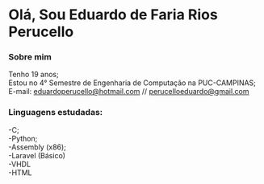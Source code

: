 # Olá, Sou Eduardo de Faria Rios Perucello
### Sobre mim
Tenho 19 anos;
<br>
Estou no 4° Semestre de Engenharia de Computação na PUC-CAMPINAS;
<br>
E-mail: eduardoperucello@hotmail.com // perucelloeduardo@gmail.com
<br>

### Linguagens estudadas:
-C;
<br>
-Python;
<br>
-Assembly (x86);
<br>
-Laravel (Básico)
<br>
-VHDL
<br>
-HTML
